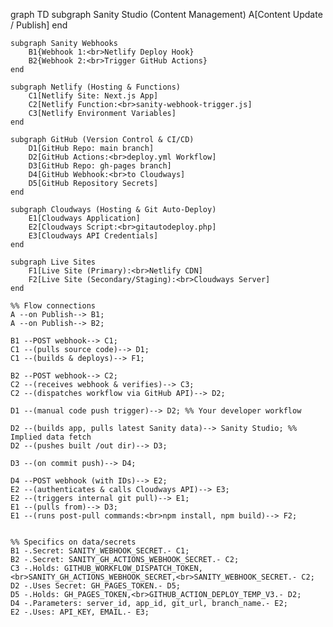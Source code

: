 graph TD
    subgraph Sanity Studio (Content Management)
        A[Content Update / Publish]
    end

    subgraph Sanity Webhooks
        B1{Webhook 1:<br>Netlify Deploy Hook}
        B2{Webhook 2:<br>Trigger GitHub Actions}
    end

    subgraph Netlify (Hosting & Functions)
        C1[Netlify Site: Next.js App]
        C2[Netlify Function:<br>sanity-webhook-trigger.js]
        C3[Netlify Environment Variables]
    end

    subgraph GitHub (Version Control & CI/CD)
        D1[GitHub Repo: main branch]
        D2[GitHub Actions:<br>deploy.yml Workflow]
        D3[GitHub Repo: gh-pages branch]
        D4[GitHub Webhook:<br>to Cloudways]
        D5[GitHub Repository Secrets]
    end

    subgraph Cloudways (Hosting & Git Auto-Deploy)
        E1[Cloudways Application]
        E2[Cloudways Script:<br>gitautodeploy.php]
        E3[Cloudways API Credentials]
    end

    subgraph Live Sites
        F1[Live Site (Primary):<br>Netlify CDN]
        F2[Live Site (Secondary/Staging):<br>Cloudways Server]
    end

    %% Flow connections
    A --on Publish--> B1;
    A --on Publish--> B2;

    B1 --POST webhook--> C1;
    C1 --(pulls source code)--> D1;
    C1 --(builds & deploys)--> F1;

    B2 --POST webhook--> C2;
    C2 --(receives webhook & verifies)--> C3;
    C2 --(dispatches workflow via GitHub API)--> D2;

    D1 --(manual code push trigger)--> D2; %% Your developer workflow

    D2 --(builds app, pulls latest Sanity data)--> Sanity Studio; %% Implied data fetch
    D2 --(pushes built /out dir)--> D3;

    D3 --(on commit push)--> D4;

    D4 --POST webhook (with IDs)--> E2;
    E2 --(authenticates & calls Cloudways API)--> E3;
    E2 --(triggers internal git pull)--> E1;
    E1 --(pulls from)--> D3;
    E1 --(runs post-pull commands:<br>npm install, npm build)--> F2;


    %% Specifics on data/secrets
    B1 -.Secret: SANITY_WEBHOOK_SECRET.- C1;
    B2 -.Secret: SANITY_GH_ACTIONS_WEBHOOK_SECRET.- C2;
    C3 -.Holds: GITHUB_WORKFLOW_DISPATCH_TOKEN,<br>SANITY_GH_ACTIONS_WEBHOOK_SECRET,<br>SANITY_WEBHOOK_SECRET.- C2;
    D2 -.Uses Secret: GH_PAGES_TOKEN.- D5;
    D5 -.Holds: GH_PAGES_TOKEN,<br>GITHUB_ACTION_DEPLOY_TEMP_V3.- D2;
    D4 -.Parameters: server_id, app_id, git_url, branch_name.- E2;
    E2 -.Uses: API_KEY, EMAIL.- E3;